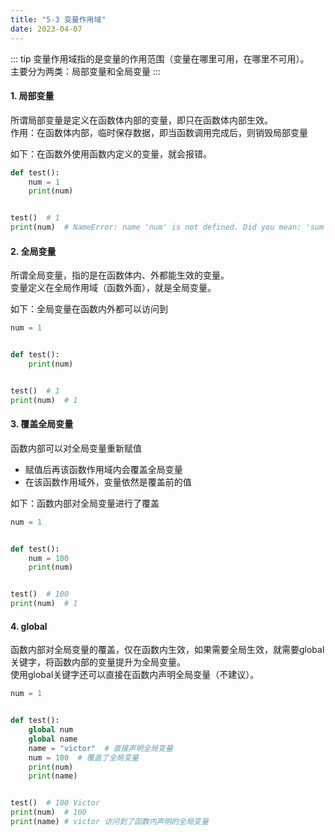 ```yaml
---
title: "5-3 变量作用域"
date: 2023-04-07
---
```

::: tip
变量作用域指的是变量的作用范围（变量在哪里可用，在哪里不可用）。  
主要分为两类：局部变量和全局变量
:::


#### 1. 局部变量
所谓局部变量是定义在函数体内部的变量，即只在函数体内部生效。  
作用：在函数体内部，临时保存数据，即当函数调用完成后，则销毁局部变量

如下：在函数外使用函数内定义的变量，就会报错。
``` python
def test():
    num = 1
    print(num)


test()  # 1
print(num)  # NameError: name 'num' is not defined. Did you mean: 'sum'?
```


#### 2. 全局变量
所谓全局变量，指的是在函数体内、外都能生效的变量。   
变量定义在全局作用域（函数外面），就是全局变量。

如下：全局变量在函数内外都可以访问到
```python
num = 1


def test():
    print(num)


test()  # 1
print(num)  # 1
```


#### 3. 覆盖全局变量
函数内部可以对全局变量重新赋值
- 赋值后再该函数作用域内会覆盖全局变量
- 在该函数作用域外，变量依然是覆盖前的值

如下：函数内部对全局变量进行了覆盖
```python
num = 1


def test():
    num = 100
    print(num)


test()  # 100
print(num)  # 1
```


#### 4. global
函数内部对全局变量的覆盖，仅在函数内生效，如果需要全局生效，就需要global关键字，将函数内部的变量提升为全局变量。  
使用global关键字还可以直接在函数内声明全局变量（不建议）。
```python
num = 1


def test():
    global num
    global name
    name = "victor"  # 直接声明全局变量
    num = 100  # 覆盖了全局变量
    print(num) 
    print(name) 


test()  # 100 Victor
print(num)  # 100
print(name) # victor 访问到了函数内声明的全局变量
```

